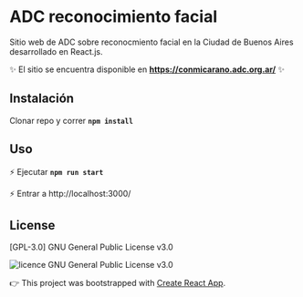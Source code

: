 # ADC reconocimiento facial  

Sitio web de ADC sobre reconocmiento facial en la Ciudad de Buenos Aires desarrollado en React.js. 

:sparkles: El sitio se encuentra disponible en **https://conmicarano.adc.org.ar/** :sparkles: 

## Instalación

Clonar repo y correr 
**`npm install`**

## Uso

 :zap: Ejecutar **`npm run start`**

 :zap: Entrar a http://localhost:3000/


## License
[GPL-3.0] GNU General Public License v3.0

<img src="https://img.shields.io/badge/licence-GPL--3-brightgreen" alt="licence GNU General Public License v3.0">

:point_right: This project was bootstrapped with [Create React App](https://github.com/facebook/create-react-app).
